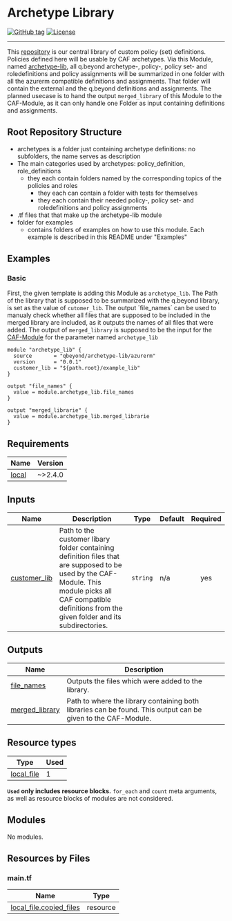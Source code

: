 # Archetype Library
[![GitHub tag](https://img.shields.io/github/tag/qbeyond/terraform-azurerm-archetype-lib.svg)](https://registry.terraform.io/modules/qbeyond/terraform-azurerm-archetype-lib/provider/latest)
[![License](https://img.shields.io/github/license/qbeyond/terraform-azurerm-archetype-lib.svg)](https://github.com/qbeyond/terraform-azurerm-archetype-lib/blob/main/LICENSE)

----

This [repository](https://github.com/qbeyond/terraform-azurerm-archetype-lib) is our central library of custom policy (set) definitions. Policies defined here will be usable by CAF archetypes.
Via this Module, named [archetype-lib](https://registry.terraform.io/modules/qbeyond/archetype-lib/azurerm/latest), all q.beyond archetype-, policy-, policy set- and roledefinitions and policy assignments will be summarized in one folder with all the azurerm compatible definitions and assignments.
That folder will contain the external and the q.beyond definitions and assignments. The planned usecase is to hand the output `merged_library` of this Module to the CAF-Module, as it can only handle one Folder as input containing definitions and assignments.

## Root Repository Structure
- archetypes is a folder just containing archetype definitions: no subfolders, the name serves as description
- The main categories used by archetypes: policy_definition, role_definitions
  - they each contain folders named by the corresponding topics of the policies and roles
    - they each can contain a folder with tests for themselves
    - they each contain their needed policy-, policy set- and roledefinitions and policy assignments
- .tf files that that make up the archetype-lib module
- folder for examples
  - contains folders of examples on how to use this module. Each example is described in this README under "Examples"

<!-- BEGIN_TF_DOCS -->
## Examples

### Basic
First, the given template is adding this Module as `archetype_lib`. The Path of the library that is supposed to be summarized with the q.beyond library, is set as the value of `cutomer_lib`.
The output ´file_names´ can be used to manualy check whether all files that are supposed to be included in the merged library are included, as it outputs the names of all files that were added.
The output of `merged_library` is supposed to be the input for the [CAF-Module](https://registry.terraform.io/modules/Azure/caf-enterprise-scale/azurerm/latest) for the parameter named `archetype_lib`

```hcl
module "archetype_lib" {
  source       = "qbeyond/archetype-lib/azurerm"
  version      = "0.0.1"
  customer_lib = "${path.root}/example_lib"
}

output "file_names" {
  value = module.archetype_lib.file_names
}

output "merged_librarie" {
  value = module.archetype_lib.merged_librarie
}

```


## Requirements

| Name | Version |
|------|---------|
| <a name="requirement_local"></a> [local](#requirement\_local) | ~>2.4.0 |

## Inputs

| Name | Description | Type | Default | Required |
|------|-------------|------|---------|:--------:|
| <a name="input_customer_lib"></a> [customer\_lib](#input\_customer\_lib) | Path to the customer libary folder containing definition files that are supposed to be used by the CAF-Module. This module picks all CAF compatible definitions from the given folder and its subdirectories. | `string` | n/a | yes |
## Outputs

| Name | Description |
|------|-------------|
| <a name="output_file_names"></a> [file\_names](#output\_file\_names) | Outputs the files which were added to the library. |
| <a name="output_merged_library"></a> [merged\_library](#output\_merged\_library) | Path to where the library containing both libraries can be found. This output can be given to the CAF-Module. |

## Resource types
| Type | Used |
|------|-------|
| [local_file](https://registry.terraform.io/providers/hashicorp/local/latest/docs/resources/file) | 1 |
**`Used` only includes resource blocks.** `for_each` and `count` meta arguments, as well as resource blocks of modules are not considered.

## Modules

No modules.

## Resources by Files
### main.tf
| Name | Type |
|------|------|
| [local_file.copied_files](https://registry.terraform.io/providers/hashicorp/local/latest/docs/resources/file) | resource |
<!-- END_TF_DOCS -->

